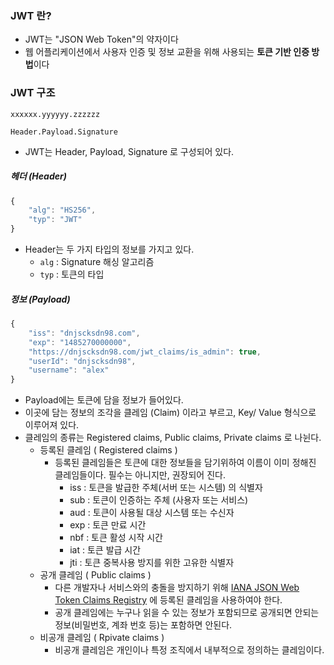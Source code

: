 ### JWT 란?

- JWT는 "JSON Web Token"의 약자이다
- 웹 어플리케이션에서 사용자 인증 및 정보 교환을 위해 사용되는 **토큰 기반 인증 방법**이다

### JWT 구조

```
xxxxxx.yyyyyy.zzzzzz

Header.Payload.Signature
```

- JWT는 Header, Payload, Signature 로 구성되어 있다. 

##### 헤더 (Header)

```javascript
{ 
	"alg": "HS256", 
	"typ": "JWT" 
}
```

- Header는 두 가지 타입의 정보를 가지고 있다.
	- `alg` : Signature 해싱 알고리즘
	- `typ` : 토큰의 타입

##### 정보 (Payload)


```javascript
{
    "iss": "dnjscksdn98.com",
    "exp": "1485270000000",
    "https://dnjscksdn98.com/jwt_claims/is_admin": true,
    "userId": "dnjscksdn98",
    "username": "alex"
}
```

- Payload에는 토큰에 담을 정보가 들어있다.
- 이곳에 담는 정보의 조각을 클레임 (Claim) 이라고 부르고, Key/ Value 형식으로 이루어져 있다.
- 클레임의 종류는 Registered claims, Public claims, Private claims 로 나뉜다.
	-  등록된 클레임 ( Registered claims )
		- 등록된 클레임들은 토큰에 대한 정보들을 담기위하여 이름이 이미 정해진 클레임들이다. 필수는 아니지만, 권장되어 진다.
			- iss : 토큰을 발급한 주체(서버 또는 시스템) 의 식별자
			- sub : 토큰이 인증하는 주체 (사용자 또는 서비스)
			- aud : 토큰이 사용될 대상 시스템 또는 수신자
			- exp : 토큰 만료 시간
			- nbf : 토큰 활성 시작 시간
			- iat : 토큰 발급 시간
			- jti : 토큰 중복사용 방지를 위한 고유한 식별자 
	-  공개 클레임 ( Public claims )
		- 다른 개발자나 서비스와의 충돌을 방지하기 위해 [IANA JSON Web Token Claims Registry](https://www.iana.org/assignments/jwt/jwt.xhtml) 에 등록된 클레임을 사용하여야 한다.
		- 공개 클레임에는 누구나 읽을 수 있는 정보가 포함되므로 공개되면 안되는 정보(비밀번호, 계좌 번호 등)는 포함하면 안된다.
	-  비공개 클레임 ( Rpivate claims )
		- 비공개 클레임은 개인이나 특정 조직에서 내부적으로 정의하는 클레임이다.